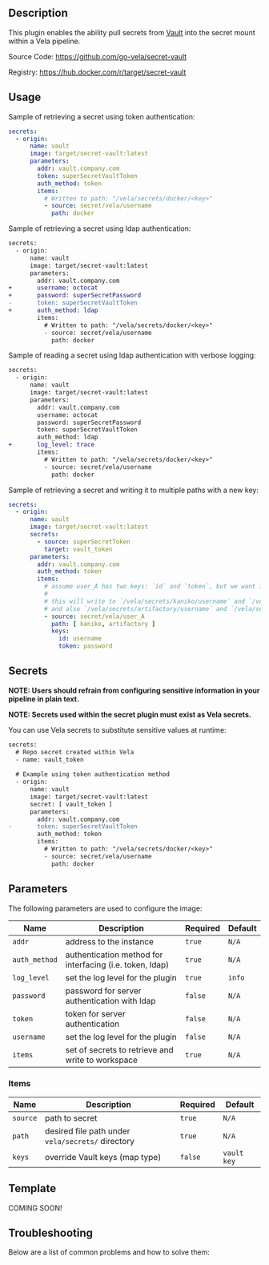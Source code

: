 ## Description

This plugin enables the ability pull secrets from [Vault](https://www.vaultproject.io/) into the secret mount within a Vela pipeline.

Source Code: https://github.com/go-vela/secret-vault

Registry: https://hub.docker.com/r/target/secret-vault

## Usage

Sample of retrieving a secret using token authentication:

```yaml
secrets:
  - origin:
      name: vault
      image: target/secret-vault:latest
      parameters:
        addr: vault.company.com
        token: superSecretVaultToken
        auth_method: token
        items:
          # Written to path: "/vela/secrets/docker/<key>"
          - source: secret/vela/username
            path: docker
```

Sample of retrieving a secret using ldap authentication:

```diff
secrets:
  - origin:
      name: vault
      image: target/secret-vault:latest
      parameters:
        addr: vault.company.com
+       username: octocat
+       password: superSecretPassword
-       token: superSecretVaultToken
+       auth_method: ldap
        items:
          # Written to path: "/vela/secrets/docker/<key>"
          - source: secret/vela/username
            path: docker
```

Sample of reading a secret using ldap authentication with verbose logging:

```diff
secrets:
  - origin:
      name: vault
      image: target/secret-vault:latest
      parameters:
        addr: vault.company.com
        username: octocat
        password: superSecretPassword
        token: superSecretVaultToken
        auth_method: ldap
+       log_level: trace        
        items:
          # Written to path: "/vela/secrets/docker/<key>"
          - source: secret/vela/username
            path: docker
```

Sample of retrieving a secret and writing it to multiple paths with a new key:
```yaml
secrets:
  - origin:
      name: vault
      image: target/secret-vault:latest
      secrets:
        - source: superSecretToken
          target: vault_token
      parameters:
        addr: vault.company.com
        auth_method: token
        items:
          # assume user_A has two keys: `id` and `token`, but we want it to be `username` and `password`
          #
          # this will write to `/vela/secrets/kaniko/username` and `/vela/secrets/kaniko/password`
          # and also `/vela/secrets/artifactory/username` and `/vela/secrets/artifactory/password`
          - source: secret/vela/user_A
            path: [ kaniko, artifactory ]
            keys:
              id: username
              token: password
```

## Secrets

**NOTE: Users should refrain from configuring sensitive information in your pipeline in plain text.**

**NOTE: Secrets used within the secret plugin must exist as Vela secrets.**

You can use Vela secrets to substitute sensitive values at runtime:

```diff
secrets:
  # Repo secret created within Vela
  - name: vault_token
  
  # Example using token authentication method
  - origin:
      name: vault
      image: target/secret-vault:latest
      secret: [ vault_token ]
      parameters:
        addr: vault.company.com
-       token: superSecretVaultToken
        auth_method: token
        items:
          # Written to path: "/vela/secrets/docker/<key>"
          - source: secret/vela/username
            path: docker
```

## Parameters

The following parameters are used to configure the image:

| Name          | Description                                              | Required  | Default |
| ------------- | -------------------------------------------------------- | --------- | ------- |
| `addr`        | address to the instance                                  | `true`    | `N/A`   |
| `auth_method` | authentication method for interfacing (i.e. token, ldap) | `true`    | `N/A`   |
| `log_level`   | set the log level for the plugin                         | `true`    | `info`  |
| `password`    | password for server authentication with ldap             | `false`   | `N/A`   |
| `token`       | token for server authentication                          | `false`   | `N/A`   |
| `username`    | set the log level for the plugin                         | `false`   | `N/A`   |
| `items`       | set of secrets to retrieve and write to workspace        | `true`    | `N/A`   |

### Items

| Name          | Description                                              | Required  | Default      |
| ------------- | -------------------------------------------------------- | --------- | ------------ |
| `source`      | path to secret                                           | `true`    | `N/A`        |
| `path`        | desired file path under `vela/secrets/` directory        | `true`    | `N/A`        |
| `keys`        | override Vault keys (map type)                           | `false`   | `vault key`  |


## Template

COMING SOON!

## Troubleshooting

Below are a list of common problems and how to solve them:
